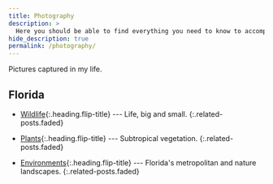 ```yaml
---
title: Photography
description: >
  Here you should be able to find everything you need to know to accomplish the most common tasks when blogging with Hydejack.
hide_description: true
permalink: /photography/
---
```


Pictures captured in my life.

## Florida

* [Wildlife]{:.heading.flip-title} --- Life, big and small.
{:.related-posts.faded}

* [Plants]{:.heading.flip-title} --- Subtropical vegetation.
{:.related-posts.faded}

* [Environments]{:.heading.flip-title} --- Florida's metropolitan and nature landscapes.
{:.related-posts.faded}

[Wildlife]: wildlife.md
[Plants]: plants.md
[Environments]: environments.md
